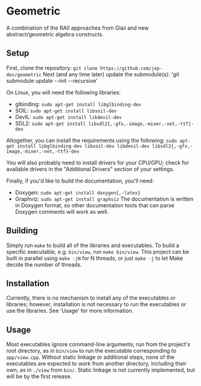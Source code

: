 # Geometric
A combination of the RAII approaches from Glaii and new abstract/geometric algebra constructs.

## Setup
First, clone the repository: `git clone https://github.com/jep-dev/geometric`
Next (and any time later) update the submodule(s): 'git submodule update --init --recursive'

On Linux, you will need the following libraries:
* glbinding: `sudo apt-get install libglbinding-dev`
* SOIL: `sudo apt-get install libsoil-dev`
* DevIL: `sudo apt-get install libdevil-dev`
* SDL2: `sudo apt-get install libsdl2{,-gfx,-image,-mixer,-net,-ttf}-dev`

Altogether, you can install the requirements using the following:
`sudo apt-get install libglbinding-dev libsoil-dev libdevil-dev libsdl2{,-gfx,-image,-mixer,-net,-ttf}-dev`

You will also probably need to install drivers for your CPU/GPU; check for available drivers in the "Additional Drivers" section of your settings.

Finally, if you'd like to build the documentation, you'll need:
* Doxygen: `sudo apt-get install doxygen{,-latex}`
* Graphviz: `sudo apt-get install graphviz`
The documentation is written in Doxygen format, so other documentation tools that can parse Doxygen
comments will work as well.

## Building
Simply run `make` to build all of the libraries and executables. To build a specific executable, e.g. `bin/view`, run `make bin/view`. This project can be built in parallel using `make -jN` for N threads, or just `make -j` to let Make decide the number of threads.

## Installation
Currently, there is no mechanism to install any of the executables or libraries; however, installation is not necessary to run the executables or use the libraries. See 'Usage' for more information.

## Usage
Most executables ignore command-line arguments; run from the project's root directory, as in `bin/view` to run the executable corresponding to `app/view.cpp`. Without static linkage or additional steps, none of the executables are expected to work from another directory, including their own, as in `./view` from `bin/`. Static linkage is not currently implemented, but will be by the first release.

